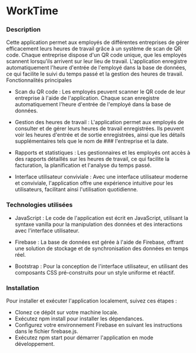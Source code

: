 # WorkTime
### Description

Cette application permet aux employés de différentes entreprises de gérer efficacement leurs heures de travail grâce à un système de scan de QR code. Chaque entreprise dispose d'un QR code unique, que les employés scannent lorsqu'ils arrivent sur leur lieu de travail. L'application enregistre automatiquement l'heure d'entrée de l'employé dans la base de données, ce qui facilite le suivi du temps passé et la gestion des heures de travail.
Fonctionnalités principales

   * Scan du QR code : Les employés peuvent scanner le QR code de leur entreprise à l'aide de l'application. Chaque scan enregistre automatiquement l'heure d'entrée de l'employé dans la base de données.

   * Gestion des heures de travail : L'application permet aux employés de consulter et de gérer leurs heures de travail enregistrées. Ils peuvent voir les heures d'entrée et de sortie enregistrées, ainsi que les détails supplémentaires tels que le nom de ### l'entreprise et la date.

   * Rapports et statistiques : Les gestionnaires et les employés ont accès à des rapports détaillés sur les heures de travail, ce qui facilite la facturation, la planification et l'analyse du temps passé.

   * Interface utilisateur conviviale : Avec une interface utilisateur moderne et conviviale, l'application offre une expérience intuitive pour les utilisateurs, facilitant ainsi l'utilisation quotidienne.

### Technologies utilisées

   * JavaScript : Le code de l'application est écrit en JavaScript, utilisant la syntaxe vanilla pour la manipulation des données et des interactions avec l'interface utilisateur.

   * Firebase : La base de données est gérée à l'aide de Firebase, offrant une solution de stockage et de synchronisation des données en temps réel.

   * Bootstrap : Pour la conception de l'interface utilisateur, en utilisant des composants CSS pré-construits pour un style uniforme et réactif.

### Installation

Pour installer et exécuter l'application localement, suivez ces étapes :

  * Clonez ce dépôt sur votre machine locale.
  * Exécutez npm install pour installer les dépendances.
  * Configurez votre environnement Firebase en suivant les instructions dans le fichier firebase.js.
  * Exécutez npm start pour démarrer l'application en mode développement.
